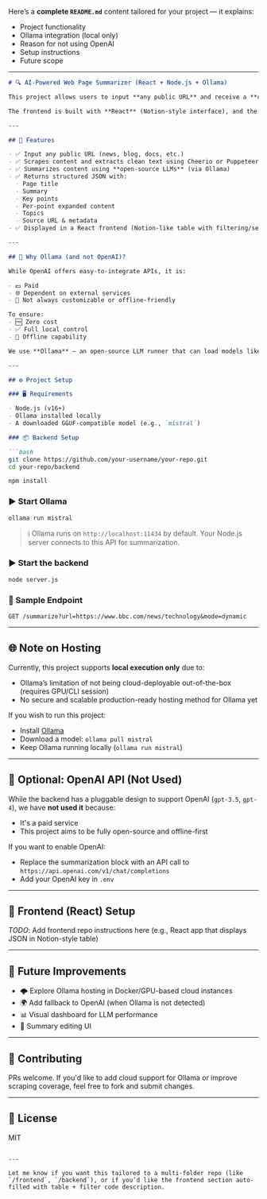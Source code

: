 Here’s a **complete `README.md`** content tailored for your project — it explains:

* Project functionality
* Ollama integration (local only)
* Reason for not using OpenAI
* Setup instructions
* Future scope

---

````markdown
# 🔍 AI-Powered Web Page Summarizer (React + Node.js + Ollama)

This project allows users to input **any public URL** and receive a **clean, structured summary** of the page content using **open-source LLMs**.

The frontend is built with **React** (Notion-style interface), and the backend uses **Node.js** to scrape and process web content. The summarization is done using a **local Ollama-hosted LLM model** such as `mistral` or `llama3`.

---

## 🚀 Features

- ✅ Input any public URL (news, blog, docs, etc.)
- ✅ Scrapes content and extracts clean text using Cheerio or Puppeteer
- ✅ Summarizes content using **open-source LLMs** (via Ollama)
- ✅ Returns structured JSON with:
  - Page title
  - Summary
  - Key points
  - Per-point expanded content
  - Topics
  - Source URL & metadata
- ✅ Displayed in a React frontend (Notion-like table with filtering/search)

---

## 🧠 Why Ollama (and not OpenAI)?

While OpenAI offers easy-to-integrate APIs, it is:

- 💵 Paid
- 🌐 Dependent on external services
- 🛑 Not always customizable or offline-friendly

To ensure:
- 🆓 Zero cost
- ✅ Full local control
- 🔐 Offline capability

We use **Ollama** — an open-source LLM runner that can load models like `mistral`, `llama3`, etc., **locally**.

---

## ⚙️ Project Setup

### 🖥 Requirements

- Node.js (v16+)
- Ollama installed locally
- A downloaded GGUF-compatible model (e.g., `mistral`)

### 📦 Backend Setup

```bash
git clone https://github.com/your-username/your-repo.git
cd your-repo/backend

npm install
````

### ▶️ Start Ollama

```bash
ollama run mistral
```

> ℹ️ Ollama runs on `http://localhost:11434` by default. Your Node.js server connects to this API for summarization.

### ▶️ Start the backend

```bash
node server.js
```

### 🧪 Sample Endpoint

```http
GET /summarize?url=https://www.bbc.com/news/technology&mode=dynamic
```

---

## 🌐 Note on Hosting

Currently, this project supports **local execution only** due to:

* Ollama’s limitation of not being cloud-deployable out-of-the-box (requires GPU/CLI session)
* No secure and scalable production-ready hosting method for Ollama yet

If you wish to run this project:

* Install [Ollama](https://ollama.com/)
* Download a model: `ollama pull mistral`
* Keep Ollama running locally (`ollama run mistral`)

---

## 🧩 Optional: OpenAI API (Not Used)

While the backend has a pluggable design to support OpenAI (`gpt-3.5`, `gpt-4`), we have **not used it** because:

* It's a paid service
* This project aims to be fully open-source and offline-first

If you want to enable OpenAI:

* Replace the summarization block with an API call to `https://api.openai.com/v1/chat/completions`
* Add your OpenAI key in `.env`

---

## 📁 Frontend (React) Setup

*TODO*: Add frontend repo instructions here
(e.g., React app that displays JSON in Notion-style table)

---

## 📌 Future Improvements

* 🌩️ Explore Ollama hosting in Docker/GPU-based cloud instances
* 🌍 Add fallback to OpenAI (when Ollama is not detected)
* 📊 Visual dashboard for LLM performance
* 📝 Summary editing UI

---

## 🤝 Contributing

PRs welcome. If you'd like to add cloud support for Ollama or improve scraping coverage, feel free to fork and submit changes.

---

## 📜 License

MIT

```

---

Let me know if you want this tailored to a multi-folder repo (like `/frontend`, `/backend`), or if you’d like the frontend section auto-filled with table + filter code description.
```